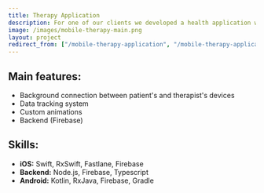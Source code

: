 ```yaml
---
title: Therapy Application
description: For one of our clients we developed a health application which utilizes user's information to create their personal therapy plan. The application allows to create a continuous therapy process and mainatain a regular effective communication between therapists and their patients. It provides a professional guidance how often and what kind of exercsies users should do. Users can upload multiple photos and videos of exercises in the app as well as set up reminders and alarms. The application has two independent designs depeding on the user's role.
image: /images/mobile-therapy-main.png
layout: project
redirect_from: ["/mobile-therapy-application", "/mobile-therapy-application/"]
---
```


## Main features:
* Background connection between patient's and therapist's devices
* Data tracking system
* Custom animations
* Backend  (Firebase)

## Skills:
- **iOS:** Swift, RxSwift, Fastlane, Firebase
- **Backend:** Node.js, Firebase, Typescript
- **Android:** Kotlin, RxJava, Firebase, Gradle
